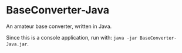 # BaseConverter-Java
An amateur base converter, written in Java.

Since this is a console application, run with: ``java -jar BaseConverter-Java.jar``.

